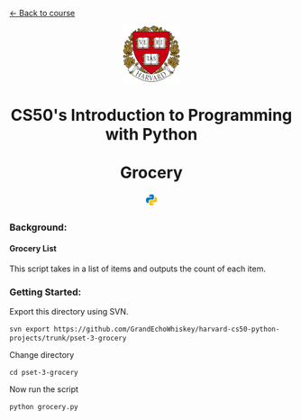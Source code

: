 [<- Back to course](../README.md)

<p align="center"><a href="https://cs50.harvard.edu/python/2022/">
  <img src="https://github.com/GrandEchoWhiskey/grandechowhiskey/blob/main/icons/course/harvard100.png" /><br>
</a></p>
<h1 align="center">CS50's Introduction to Programming with Python<br><br>Grocery</h1>

<p align="center"><a href="#">
  <img src="https://github.com/GrandEchoWhiskey/grandechowhiskey/blob/main/icons/programming/python.png" />
</a></p>

### Background:
#### Grocery List
This script takes in a list of items and outputs the count of each item.

### Getting Started:
Export this directory using SVN.
```
svn export https://github.com/GrandEchoWhiskey/harvard-cs50-python-projects/trunk/pset-3-grocery
```
Change directory
```
cd pset-3-grocery
```
Now run the script
```
python grocery.py
```
